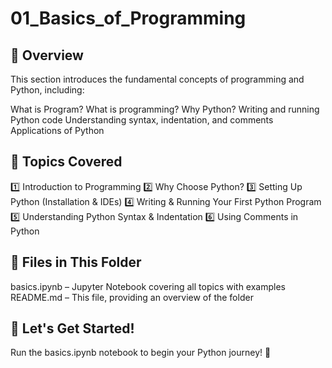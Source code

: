 # 01_Basics_of_Programming

## 📌 Overview
This section introduces the fundamental concepts of programming and Python, including:

What is Program?
What is programming?
Why Python?
Writing and running Python code
Understanding syntax, indentation, and comments
Applications of Python


## 📖 Topics Covered
1️⃣ Introduction to Programming
2️⃣ Why Choose Python?
3️⃣ Setting Up Python (Installation & IDEs)
4️⃣ Writing & Running Your First Python Program
5️⃣ Understanding Python Syntax & Indentation
6️⃣ Using Comments in Python

## 📂 Files in This Folder
basics.ipynb – Jupyter Notebook covering all topics with examples
README.md – This file, providing an overview of the folder

## 🚀 Let's Get Started!
Run the basics.ipynb notebook to begin your Python journey! 🎯